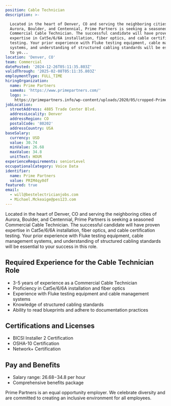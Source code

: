 ```yaml
---
position: Cable Technician
description: >-

  Located in the heart of Denver, CO and serving the neighboring cities of
  Aurora, Boulder, and Centennial, Prime Partners is seeking a seasoned
  Commercial Cable Technician. The successful candidate will have proven
  expertise in Cat5e/6/6A installation, fiber optics, and cable certification
  testing. Your prior experience with Fluke testing equipment, cable management
  systems, and understanding of structured cabling standards will be essential
  to yo...
location: 'Denver, CO'
team: Commercial
datePosted: '2024-12-26T05:11:35.803Z'
validThrough: '2025-02-08T05:11:35.803Z'
employmentType: FULL_TIME
hiringOrganization:
  name: Prime Partners
  sameAs: 'https://www.primepartners.com/'
  logo: >-
    https://primepartners.info/wp-content/uploads/2020/05/cropped-Prime-Partners-Logo-NO-BG-1.png
jobLocation:
  streetAddress: 4885 Trade Center Blvd.
  addressLocality: Denver
  addressRegion: CO
  postalCode: '80202'
  addressCountry: USA
baseSalary:
  currency: USD
  value: 30.74
  minValue: 26.68
  maxValue: 34.8
  unitText: HOUR
experienceRequirements: seniorLevel
occupationalCategory: Voice Data
identifier:
  name: Prime Partners
  value: PRIM4qy0df
featured: true
email:
  - will@bestelectricianjobs.com
  - Michael.Mckeaige@pes123.com
---
```




Located in the heart of Denver, CO and serving the neighboring cities of Aurora, Boulder, and Centennial, Prime Partners is seeking a seasoned Commercial Cable Technician. The successful candidate will have proven expertise in Cat5e/6/6A installation, fiber optics, and cable certification testing. Your prior experience with Fluke testing equipment, cable management systems, and understanding of structured cabling standards will be essential to your success in this role.

## Required Experience for the Cable Technician Role

- 3-5 years of experience as a Commercial Cable Technician
- Proficiency in Cat5e/6/6A installation and fiber optics
- Experience with Fluke testing equipment and cable management systems
- Knowledge of structured cabling standards
- Ability to read blueprints and adhere to documentation practices

## Certifications and Licenses

- BICSI Installer 2 Certification
- OSHA-10 Certification
- Network+ Certification

## Pay and Benefits

- Salary range: $26.68-$34.8 per hour
- Comprehensive benefits package

Prime Partners is an equal opportunity employer. We celebrate diversity and are committed to creating an inclusive environment for all employees.
